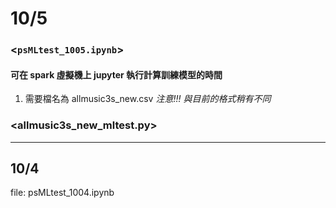 # 10/5  
  ### <`psMLtest_1005.ipynb`>
  #### 可在 spark 虛擬機上 jupyter 執行計算訓練模型的時間
  1. 需要檔名為 allmusic3s_new.csv _注意!!! 與目前的格式稍有不同_ 
  ### <allmusic3s_new_mltest.py>
***
## 10/4 
file: psMLtest_1004.ipynb

